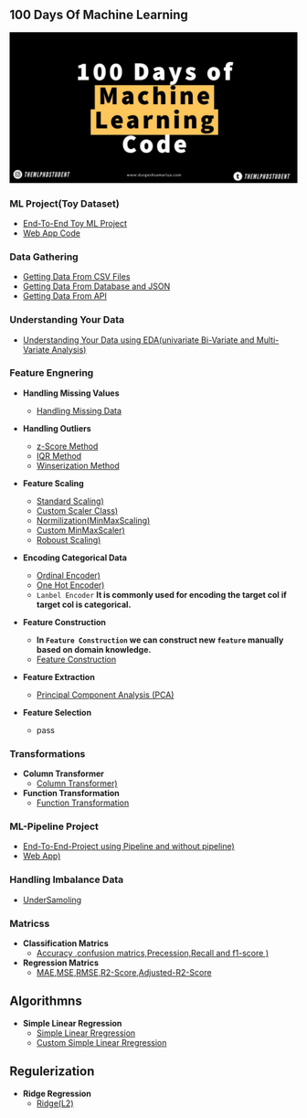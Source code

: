 ## 100 Days Of Machine Learning
![100 Days Of Machine Learning](100_days.jpeg)

### ML Project(Toy Dataset) 
- [End-To-End Toy ML Project](https://github.com/Sami606713/100_Days_Of_Machine_Learning/tree/main/End_To_End%20Toy%20ML%20Project(Day-13))
- [Web App Code](https://github.com/Sami606713/100_Days_Of_Machine_Learning/blob/main/End_To_End%20Toy%20ML%20Project(Day-13)/app.py)

### Data Gathering 
- [Getting Data From CSV Files](https://github.com/Sami606713/100_Days_Of_Machine_Learning/tree/main/DataGathering/Working%20With(csv))
- [Getting Data From Database and JSON](https://github.com/Sami606713/100_Days_Of_Machine_Learning/tree/main/DataGathering/working_with_json)
- [Getting Data From API](https://github.com/Sami606713/100_Days_Of_Machine_Learning/tree/main/DataGathering/Fetching_Data(API))
  
### Understanding Your Data 
- [Understanding Your Data using EDA(univariate Bi-Variate and Multi-Variate Analysis)](https://github.com/Sami606713/100_Days_Of_Machine_Learning/tree/main/Understanding%20Data)

### Feature Engnering 
  - **Handling Missing Values**
    - [Handling Missing Data](https://github.com/Sami606713/100_Days_Of_Machine_Learning/tree/main/Handling-Missing-Values)
  - **Handling Outliers**
    - [z-Score Method](https://github.com/Sami606713/100_Days_Of_Machine_Learning/tree/main/Handling-Outlier/Z-Score-Method)
    - [IQR Method](https://github.com/Sami606713/100_Days_Of_Machine_Learning/tree/main/Handling-Outlier/IQR-Method)
    - [Winserization Method](https://github.com/Sami606713/100_Days_Of_Machine_Learning/tree/main/Handling-Outlier/Percentile-Winserization)
  
  - **Feature Scaling**
    - [Standard Scaling)](https://github.com/Sami606713/100_Days_Of_Machine_Learning/tree/main/Feature%20Engnering/FeatureTransformation/Standization)
    - [Custom Scaler Class)](https://github.com/Sami606713/100_Days_Of_Machine_Learning/blob/main/Feature%20Engnering/FeatureTransformation/Standization/Custom_Standization.ipynb)
    - [Normilization(MinMaxScaling)](https://github.com/Sami606713/100_Days_Of_Machine_Learning/tree/main/Feature%20Engnering/FeatureTransformation/Normilization)
    - [Custom MinMaxScaler)](https://github.com/Sami606713/100_Days_Of_Machine_Learning/blob/main/Feature%20Engnering/FeatureTransformation/Normilization/Min_Max_Scaling.ipynb)
    - [Roboust Scaling)](https://github.com/Sami606713/100_Days_Of_Machine_Learning/blob/main/Feature%20Engnering/FeatureTransformation/Normilization/Roboust%20Scaling.ipynb)
   
  - **Encoding Categorical Data**
    - [Ordinal Encoder)](https://github.com/Sami606713/100_Days_Of_Machine_Learning/blob/main/Encoding-Categorical-Data/Ordinal-Encoder.ipynb)
    - [One Hot Encoder)](https://github.com/Sami606713/100_Days_Of_Machine_Learning/blob/main/Encoding-Categorical-Data/One-Hot-Encoder.ipynb)
    - `Lanbel Encoder` **It is commonly used for encoding the target col if target col is categorical.**
      
  - **Feature Construction**
    - **In `Feature Construction` we can construct new `feature` manually based on domain knowledge.** 
    - [Feature Construction](https://github.com/Sami606713/100_Days_Of_Machine_Learning/tree/main/Feature-Construction)
      
  - **Feature Extraction**
    - [Principal Component Analysis (PCA)](https://github.com/Sami606713/100_Days_Of_Machine_Learning/tree/main/Feature%20Engnering/FeatureExtraction/PrincipalComponentAnalysis(PCA))
  - **Feature Selection**
      - pass

### Transformations
  - **Column Transformer**
    - [Column Transformer)](https://github.com/Sami606713/100_Days_Of_Machine_Learning/tree/main/ColumnTransformer)
  - **Function Transformation**
    - [Function Transformation](https://github.com/Sami606713/100_Days_Of_Machine_Learning/tree/main/Function-Transformer)


### ML-Pipeline Project
- [End-To-End-Project using Pipeline and without pipeline)](https://github.com/Sami606713/100_Days_Of_Machine_Learning/tree/main/ML-Pipelines)
- [Web App)](https://github.com/Sami606713/100_Days_Of_Machine_Learning/blob/main/ML-Pipelines/app.py)

### Handling Imbalance Data
- [UnderSamoling](https://github.com/Sami606713/100_Days_Of_Machine_Learning/tree/main/Handling-Imbalance-Dataset/UnderSampling)
  
### Matricss
  - **Classification Matrics**
    - [Accuracy ,confusion matrics,Precession,Recall and f1-score )](https://github.com/Sami606713/100_Days_Of_Machine_Learning/tree/main/Matrics/classification_matrics)
 - **Regression Matrics**
    - [MAE,MSE,RMSE,R2-Score,Adjusted-R2-Score](https://github.com/Sami606713/100_Days_Of_Machine_Learning/tree/main/Matrics/Regression-Matrix)
## Algorithmns
- **Simple Linear Regression**
   - [Simple Linear Rregression](https://github.com/Sami606713/100_Days_Of_Machine_Learning/tree/main/ML-Algorithmns/Linear-Regression)
   - [Custom Simple Linear Rregression](https://github.com/Sami606713/100_Days_Of_Machine_Learning/tree/main/ML-Algorithmns/Linear-Regression)

## Regulerization
- **Ridge Regression**
   - [Ridge(L2)](https://github.com/Sami606713/100_Days_Of_Machine_Learning/tree/main/Regulerization/RidgeRegression)
 

